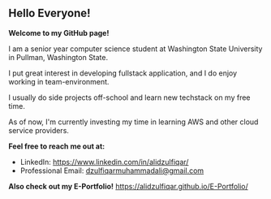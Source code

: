 ## Hello Everyone!

**Welcome to my GitHub page!**

I am a senior year computer science student at Washington State University in Pullman, Washington State.

I put great interest in developing fullstack application, and I do enjoy working in team-environment.

I usually do side projects off-school and learn new techstack on my free time.

As of now, I'm currently investing my time in learning AWS and other cloud service providers. 

**Feel free to reach me out at:**

- LinkedIn: https://www.linkedin.com/in/alidzulfiqar/
- Professional Email: dzulfiqarmuhammadali@gmail.com

**Also check out my E-Portfolio!** https://alidzulfiqar.github.io/E-Portfolio/
